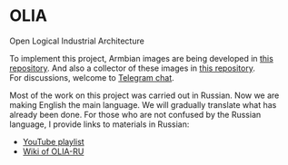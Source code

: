 # OLIA
 Open Logical Industrial Architecture  

To implement this project, Armbian images are being developed in [this repository](https://github.com/ufrs12/OLIA-Linux-Armbian). And also a collector of these images in [this repository](https://github.com/ufrs12/OLIA-Linux-Armbian-builder).  
For discussions, welcome to [Telegram chat](https://t.me/oliaint).


Most of the work on this project was carried out in Russian. Now we are making English the main language. We will gradually translate what has already been done. For those who are not confused by the Russian language, I provide links to materials in Russian:   
* [YouTube playlist](https://www.youtube.com/watch?v=9oLc6N3Ni0E&list=PLTikPLD2idDVSclgf1DdHaqUeDT0DD27r)
* [Wiki of OLIA-RU](https://github.com/ufrs12/OLIA-RU/wiki)
